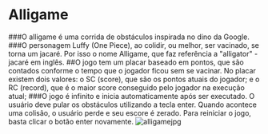 # Alligame

###O alligame é uma corrida de obstáculos inspirada no dino da Google.
###O personagem Luffy (One Piece), ao colidir, ou melhor, ser vacinado, se torna um jacaré. Por isso o nome Alligame, que faz referência a "alligator" - jacaré em inglês.
##O jogo tem um placar baseado em pontos, que são contados conforme o tempo que o jogador ficou sem se vacinar. No placar existem dois valores: o SC (score), que são os pontos atuais do jogador; e o RC (record), que é o maior score conseguido pelo jogador na execução atual;
###O jogo é infinito e inicia automaticamente após ser executado. O usuário deve pular os obstáculos utilizando a tecla enter. Quando acontece uma colisão, o usuário perde e seu escore é zerado. Para reiniciar o jogo, basta clicar o botão enter novamente.
![alligamejpg](https://user-images.githubusercontent.com/54290772/154605626-930f979b-afab-4f3f-b17e-8e9c04b873bc.jpg)
